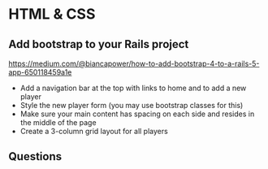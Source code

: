 # HTML & CSS
## Add bootstrap to your Rails project
https://medium.com/@biancapower/how-to-add-bootstrap-4-to-a-rails-5-app-650118459a1e

- Add a navigation bar at the top with links to home and to add a new player
- Style the new player form (you may use bootstrap classes for this)
- Make sure your main content has spacing on each side and resides in the middle of the page
- Create a 3-column grid layout for all players

## Questions